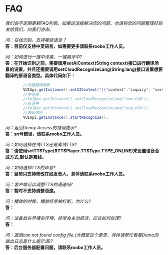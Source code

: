 FAQ
=
*我们会不定期更新FAQ列表，如果这没能解决您的问题，也请将您的问题整理好后发给我们，向我们咨询。*

*问：在线识别，支持哪些语言？*  
**答：目前仅支持中英语言，如需要更多请联系roobo工作人员。**
 
*问：如何进行一键中译英、一键英译中?*  
**答：在开始识别之前，需要调用setAiContext(String context)接口进行翻译场景的设置，并且还需要调用setCloudRecognizeLang(String lang)接口设置想要翻译的原语音类型。具体代码如下：**
```Java
        //设置翻译场景
        VUIApi.getInstance().setAIContext("[{"context":"inquiry", "service":"Translator" }]");
        //中译英
        //VUIApi.getInstance().setCloudRecognizeLang("cmn-CHN");
        //英译中
        //VUIApi.getInstance().setCloudRecognizeLang("eng-USA");
        //开始识别
        VUIApi.getInstance().startRecognize();
```
*问：返回Denny Access的错误提示?*  
**答：sn号错误，请联系roobo工作人员。**  

*问：如何选择在线TTS还是离线TTS?*  
**答：请使用setTTSType(RTTSPlayer.TTSType.TYPE_ONLINE)来设置语音合成方式,默认是离线。**

*问：如何选择TTS的声音?*  
**答：目前只支持修改在线发音人，具体请联系roobo工作人员。**  

*问：客户端可以调整TTS的语速吗?*  
**答：暂时不支持调整语速。**  

*问：播放的时候，播放经常被打断，为什么?*  
**答：**  

*问：设备放在早嘈杂环境，经常会主动搭话，应该如何处理?*  
**答：**  

*问：返回can not found config file.(大概是这个意思，具体请帮忙看看Demo的输出日志是什么提示语)?*  
**答：后台服务器配置问题，请联系roobo工作人员。**
